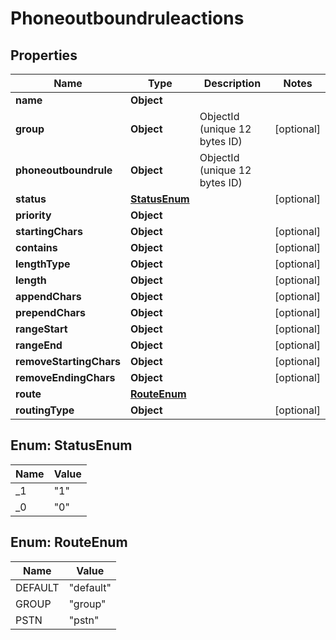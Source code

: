 

# Phoneoutboundruleactions


## Properties

| Name | Type | Description | Notes |
|------------ | ------------- | ------------- | -------------|
|**name** | **Object** |  |  |
|**group** | **Object** | ObjectId (unique 12 bytes ID) |  [optional] |
|**phoneoutboundrule** | **Object** | ObjectId (unique 12 bytes ID) |  |
|**status** | [**StatusEnum**](#StatusEnum) |  |  [optional] |
|**priority** | **Object** |  |  |
|**startingChars** | **Object** |  |  [optional] |
|**contains** | **Object** |  |  [optional] |
|**lengthType** | **Object** |  |  [optional] |
|**length** | **Object** |  |  [optional] |
|**appendChars** | **Object** |  |  [optional] |
|**prependChars** | **Object** |  |  [optional] |
|**rangeStart** | **Object** |  |  [optional] |
|**rangeEnd** | **Object** |  |  [optional] |
|**removeStartingChars** | **Object** |  |  [optional] |
|**removeEndingChars** | **Object** |  |  [optional] |
|**route** | [**RouteEnum**](#RouteEnum) |  |  |
|**routingType** | **Object** |  |  [optional] |



## Enum: StatusEnum

| Name | Value |
|---- | -----|
| _1 | &quot;1&quot; |
| _0 | &quot;0&quot; |



## Enum: RouteEnum

| Name | Value |
|---- | -----|
| DEFAULT | &quot;default&quot; |
| GROUP | &quot;group&quot; |
| PSTN | &quot;pstn&quot; |



